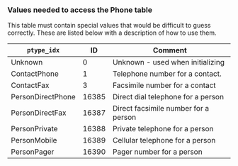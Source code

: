 
### Values needed to access the Phone table

This table must contain special values that would be difficult to guess correctly. These are listed below with a description of how to use them.

 | `ptype_idx` | ID | Comment |
 |---|---|---|
 | Unknown | 0 | Unknown - used when initializing |
 | ContactPhone | 1 | Telephone number for a contact. |
 | ContactFax | 3 | Facsimile number for a contact |
 | PersonDirectPhone | 16385 | Direct dial telephone for a person |
 | PersonDirectFax | 16387 | Direct facsimile number for a person |
 | PersonPrivate | 16388 | Private telephone for a person |
 | PersonMobile | 16389 | Cellular telephone for a person |
 | PersonPager | 16390 | Pager number for a person |
